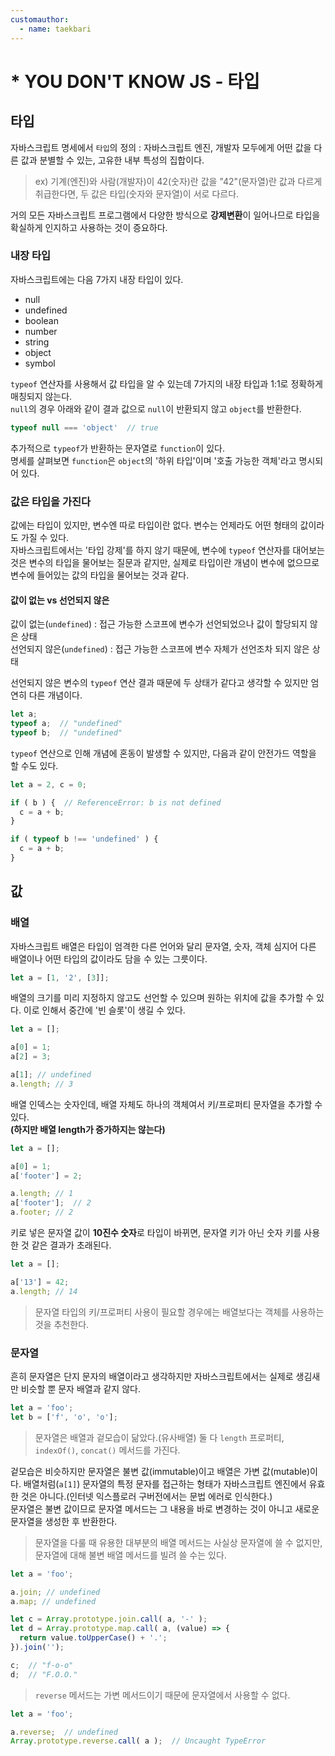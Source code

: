 ```yaml
---
customauthor:
  - name: taekbari
---
```


# * YOU DON'T KNOW JS - 타입  
<Author/>  

## 타입  

자바스크립트 명세에서 `타입`의 정의 : 자바스크립트 엔진, 개발자 모두에게 어떤 값을 다른 값과 분별할 수 있는, 고유한 내부 특성의 집합이다.  
> ex) 기계(엔진)와 사람(개발자)이 42(숫자)란 값을 "42"(문자열)란 값과 다르게 취급한다면, 두 값은 타입(숫자와 문자열)이 서로 다르다.  

거의 모든 자바스크립트 프로그램에서 다양한 방식으로 **강제변환**이 일어나므로 타입을 확실하게 인지하고 사용하는 것이 증요하다.  

### 내장 타입  

자바스크립트에는 다음 7가지 내장 타입이 있다.  
* null  
* undefined  
* boolean  
* number  
* string  
* object  
* symbol  

`typeof` 연산자를 사용해서 값 타입을 알 수 있는데 7가지의 내장 타입과 1:1로 정확하게 매칭되지 않는다.  
`null`의 경우 아래와 같이 결과 값으로 `null`이 반환되지 않고 `object`를 반환한다.  
```javascript  
typeof null === 'object'  // true
```  
추가적으로 `typeof`가 반환하는 문자열로 `function`이 있다.  
명세를 살펴보면 `function`은 `object`의 '하위 타입'이며 '호출 가능한 객체'라고 명시되어 있다.  

### 값은 타입을 가진다  

값에는 타입이 있지만, 변수엔 따로 타입이란 없다. 변수는 언제라도 어떤 형태의 값이라도 가질 수 있다.  
자바스크립트에서는 '타입 강제'를 하지 않기 때문에, 변수에 `typeof` 연산자를 대어보는 것은 변수의 타입을 물어보는 질문과 같지만, 실제로 타입이란 개념이 변수에 없으므로 변수에 들어있는 값의 타입을 물어보는 것과 같다.  

#### 값이 없는 vs 선언되지 않은  

값이 없는(`undefined`) : 접근 가능한 스코프에 변수가 선언되었으나 값이 할당되지 않은 상태  
선언되지 않은(`undefined`) : 접근 가능한 스코프에 변수 자체가 선언조차 되지 않은 상태  

선언되지 않은 변수의 `typeof` 연산 결과 때문에 두 상태가 같다고 생각할 수 있지만 엄연히 다른 개념이다.  
```javascript  
let a;
typeof a;  // "undefined"
typeof b;  // "undefined"
```  

`typeof` 연산으로 인해 개념에 혼동이 발생할 수 있지만, 다음과 같이 안전가드 역할을 할 수도 있다.  
```javascript  
let a = 2, c = 0;

if ( b ) {  // ReferenceError: b is not defined
  c = a + b;
}

if ( typeof b !== 'undefined' ) {
  c = a + b;
}
```  

## 값  

### 배열  

자바스크립트 배열은 타입이 엄격한 다른 언어와 달리 문자열, 숫자, 객체 심지어 다른 배열이나 어떤 타입의 값이라도 담을 수 있는 그릇이다.  
```javascript  
let a = [1, '2', [3]];
```  

배열의 크기를 미리 지정하지 않고도 선언할 수 있으며 원하는 위치에 값을 추가할 수 있다. 이로 인해서 중간에 '빈 슬롯'이 생길 수 있다.  
```javascript  
let a = [];

a[0] = 1;
a[2] = 3;

a[1]; // undefined
a.length; // 3
```  

배열 인덱스는 숫자인데, 배열 자체도 하나의 객체여서 키/프로퍼티 문자열을 추가할 수 있다.  
**(하지만 배열 length가 증가하지는 않는다)**  
```javascript  
let a = [];

a[0] = 1;
a['footer'] = 2;

a.length; // 1
a['footer'];  // 2
a.footer; // 2
```  

키로 넣은 문자열 값이 **10진수 숫자**로 타입이 바뀌면, 문자열 키가 아닌 숫자 키를 사용한 것 같은 결과가 초래된다.  
```javascript  
let a = [];

a['13'] = 42;
a.length; // 14
```  

> 문자열 타입의 키/프로퍼티 사용이 필요할 경우에는 배열보다는 객체를 사용하는 것을 추천한다.  

### 문자열  

흔히 문자열은 단지 문자의 배열이라고 생각하지만 자바스크립트에서는 실제로 생김새만 비슷할 뿐 문자 배열과 같지 않다.  
```javascript  
let a = 'foo';
let b = ['f', 'o', 'o'];
```  
> 문자열은 배열과 겉모습이 닮았다.(유사배열) 둘 다 `length` 프로퍼티, `indexOf()`, `concat()` 메서드를 가진다.  

겉모습은 비슷하지만 문자열은 불변 값(immutable)이고 배열은 가변 값(mutable)이다. 배열처럼(`a[1]`) 문자열의 특정 문자를 접근하는 형태가 자바스크립트 엔진에서 유효한 것은 아니다.(인터넷 익스플로러 구버전에서는 문법 에러로 인식한다.)  
문자열은 불변 값이므로 문자열 메서드는 그 내용을 바로 변경하는 것이 아니고 새로운 문자열을 생성한 후 반환한다.  

> 문자열을 다룰 때 유용한 대부분의 배열 메서드는 사실상 문자열에 쓸 수 없지만, 문자열에 대해 불변 배열 메서드를 빌려 쓸 수는 있다.  
```javascript  
let a = 'foo';

a.join; // undefined
a.map; // undefined

let c = Array.prototype.join.call( a, '-' );
let d = Array.prototype.map.call( a, (value) => {
  return value.toUpperCase() + '.';
}).join('');

c;  // "f-o-o"
d;  // "F.O.O."
```  

> `reverse` 메서드는 가변 메서드이기 때문에 문자열에서 사용할 수 없다.  
```javascript  
let a = 'foo';

a.reverse;  // undefined
Array.prototype.reverse.call( a );  // Uncaught TypeError
```  